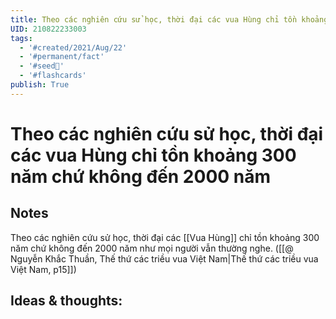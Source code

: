 ```yaml
---
title: Theo các nghiên cứu sử học, thời đại các vua Hùng chỉ tồn khoảng 300 năm chứ không đến 2000 năm
UID: 210822233003
tags:
  - '#created/2021/Aug/22'
  - '#permanent/fact'
  - '#seed🥜'
  - '#flashcards'
publish: True
---
```

# Theo các nghiên cứu sử học, thời đại các vua Hùng chỉ tồn khoảng 300 năm chứ không đến 2000 năm

## Notes
Theo các nghiên cứu sử học, thời đại các [[Vua Hùng]] chỉ tồn khoảng 300 năm chứ không đến 2000 năm như mọi người vẫn thường nghe. ([[@ Nguyễn Khắc Thuần, Thế thứ các triều vua Việt Nam|Thế thứ các triều vua Việt Nam, p15]])

## Ideas & thoughts:
